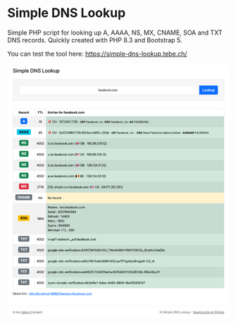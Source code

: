 # Simple DNS Lookup

Simple PHP script for looking up A, AAAA, NS, MX, CNAME, SOA and TXT DNS records. Quickly created with PHP 8.3 and Bootstrap 5.

You can test the tool here: https://simple-dns-lookup.tebe.ch/

![Simple DNS Lookup](public/assets/preview.png)
